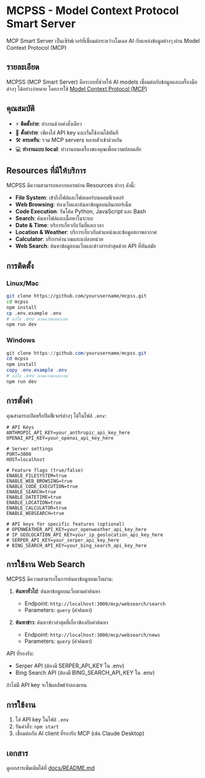 # MCPSS - Model Context Protocol Smart Server

MCP Smart Server เป็นเซิร์ฟเวอร์ที่เชื่อมต่อระหว่างโมเดล AI กับแหล่งข้อมูลต่างๆ ผ่าน Model Context Protocol (MCP)

## รายละเอียด
MCPSS (MCP Smart Server) คือระบบที่ช่วยให้ AI models เชื่อมต่อกับข้อมูลและเครื่องมือต่างๆ ได้อย่างง่ายดาย โดยการใช้ [Model Context Protocol (MCP)](https://modelcontextprotocol.io/)

## คุณสมบัติ
- ⚡ **ติดตั้งง่าย**: ทำงานด้วยคำสั่งเดียว
- 🔑 **ตั้งค่าง่าย**: เพียงใส่ API key และเริ่มใช้งานได้ทันที
- 🛠️ **ครบครัน**: รวม MCP servers หลายตัวเข้าด้วยกัน
- 💻 **ทำงานแบบ local**: ทำงานบนเครื่องของคุณเพื่อความปลอดภัย

## Resources ที่มีให้บริการ

MCPSS มีความสามารถหลากหลายผ่าน Resources ต่างๆ ดังนี้:

* **File System**: เข้าถึงไฟล์และโฟลเดอร์บนคอมพิวเตอร์
* **Web Browsing**: ท่องเว็บและค้นหาข้อมูลบนอินเทอร์เน็ต
* **Code Execution**: รันโค้ด Python, JavaScript และ Bash
* **Search**: ค้นหาไฟล์และเนื้อหาในระบบ
* **Date & Time**: บริการเกี่ยวกับวันที่และเวลา
* **Location & Weather**: บริการเกี่ยวกับตำแหน่งและข้อมูลสภาพอากาศ
* **Calculator**: บริการคำนวณและแปลงหน่วย
* **Web Search**: ค้นหาข้อมูลบนเว็บและข่าวสารล่าสุดด้วย API ที่ทันสมัย

## การติดตั้ง

### Linux/Mac
```bash
git clone https://github.com/yourusername/mcpss.git
cd mcpss
npm install
cp .env.example .env
# แก้ไข .env ตามความเหมาะสม
npm run dev
```

### Windows
```powershell
git clone https://github.com/yourusername/mcpss.git
cd mcpss
npm install
copy .env.example .env
# แก้ไข .env ตามความเหมาะสม
npm run dev
```

## การตั้งค่า

คุณสามารถเปิดหรือปิดฟีเจอร์ต่างๆ ได้ในไฟล์ `.env`:

```
# API Keys
ANTHROPIC_API_KEY=your_anthropic_api_key_here
OPENAI_API_KEY=your_openai_api_key_here

# Server settings
PORT=3000
HOST=localhost

# Feature flags (true/false)
ENABLE_FILESYSTEM=true
ENABLE_WEB_BROWSING=true
ENABLE_CODE_EXECUTION=true
ENABLE_SEARCH=true
ENABLE_DATETIME=true
ENABLE_LOCATION=true
ENABLE_CALCULATOR=true
ENABLE_WEBSEARCH=true

# API keys for specific features (optional)
# OPENWEATHER_API_KEY=your_openweather_api_key_here
# IP_GEOLOCATION_API_KEY=your_ip_geolocation_api_key_here
# SERPER_API_KEY=your_serper_api_key_here
# BING_SEARCH_API_KEY=your_bing_search_api_key_here
```

## การใช้งาน Web Search

MCPSS มีความสามารถในการค้นหาข้อมูลบนเว็บผ่าน:

1. **ค้นหาทั่วไป**: ค้นหาข้อมูลบนเว็บตามคำค้นหา
   - Endpoint: `http://localhost:3000/mcp/websearch/search`
   - Parameters: `query` (คำค้นหา)

2. **ค้นหาข่าว**: ค้นหาข่าวล่าสุดที่เกี่ยวข้องกับคำค้นหา
   - Endpoint: `http://localhost:3000/mcp/websearch/news`
   - Parameters: `query` (คำค้นหา)

API ที่รองรับ:
- Serper API (ต้องมี SERPER_API_KEY ใน .env)
- Bing Search API (ต้องมี BING_SEARCH_API_KEY ใน .env)

ถ้าไม่มี API key จะใช้ผลลัพธ์จำลองแทน

## การใช้งาน
1. ใส่ API key ในไฟล์ `.env`
2. รันคำสั่ง: `npm start`
3. เชื่อมต่อกับ AI client ที่รองรับ MCP (เช่น Claude Desktop)

## เอกสาร
ดูเอกสารเพิ่มเติมได้ที่ [docs/README.md](docs/README.md)
